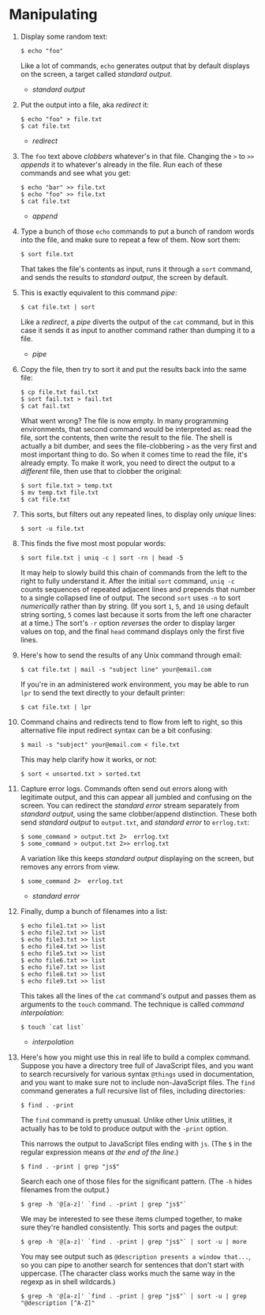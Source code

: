 # Manipulating

1.  Display some random text:

        $ echo "foo"

    Like a lot of commands, `echo` generates output that by default
    displays on the screen, a target called _standard output_.

    - _standard output_

1.  Put the output into a file, aka _redirect_ it:

        $ echo "foo" > file.txt
        $ cat file.txt

    - _redirect_

1.  The `foo` text above _clobbers_ whatever's in that file. Changing
    the `>` to `>>` _appends_ it to whatever's already in the file.
    Run each of these commands and see what you get:

        $ echo "bar" >> file.txt
        $ echo "foo" >> file.txt
        $ cat file.txt

    - _append_

1.  Type a bunch of those `echo` commands to put a bunch of random
    words into the file, and make sure to repeat a few of them. Now
    sort them:

        $ sort file.txt

    That takes the file's contents as input, runs it through a `sort`
    command, and sends the results to _standard output_, the screen by
    default.

1.  This is exactly equivalent to this command _pipe_:

        $ cat file.txt | sort

    Like a _redirect_, a _pipe_ diverts the output of the `cat`
    command, but in this case it sends it as input to another command
    rather than dumping it to a file.

    - _pipe_

1.  Copy the file, then try to sort it and put the results back into
    the same file:

        $ cp file.txt fail.txt
        $ sort fail.txt > fail.txt
        $ cat fail.txt

    What went wrong? The file is now empty. In many programming
    environments, that second command would be interpreted as: read
    the file, sort the contents, then write the result to the file.
    The shell is actually a bit dumber, and sees the file-clobbering
    `>` as the very first and most important thing to do. So when it
    comes time to read the file, it's already empty.  To make it work,
    you need to direct the output to a _different_ file, then use that
    to clobber the original:

        $ sort file.txt > temp.txt
        $ mv temp.txt file.txt
        $ cat file.txt

1.  This sorts, but filters out any repeated lines, to display only
    _unique_ lines:

        $ sort -u file.txt

1.  This finds the five most most popular words:

        $ sort file.txt | uniq -c | sort -rn | head -5

    It may help to slowly build this chain of commands from the left
    to the right to fully understand it. After the initial `sort`
    command, `uniq -c` counts sequences of repeated adjacent lines and
    prepends that number to a single collapsed line of output. The
    second `sort` uses `-n` to sort _numerically_ rather than by
    string. (If you sort `1`, `5`, and `10` using default string
    sorting, `5` comes last because it sorts from the left one
    character at a time.) The sort's `-r` option _reverses_ the order
    to display larger values on top, and the final `head` command
    displays only the first five lines.

1.  Here's how to send the results of any Unix command through email:

        $ cat file.txt | mail -s "subject line" your@email.com

    If you're in an administered work environment, you may be able to
    run `lpr` to send the text directly to your default printer:

        $ cat file.txt | lpr

1.  Command chains and redirects tend to flow from left to right, so
    this alternative file input redirect syntax can be a bit
    confusing:

        $ mail -s "subject" your@email.com < file.txt

    This may help clarify how it works, or not:

        $ sort < unsorted.txt > sorted.txt

1.  Capture error logs. Commands often send out errors along with
    legitimate output, and this can appear all jumbled and confusing
    on the screen. You can redirect the _standard error_ stream
    separately from _standard output_, using the same clobber/append
    distinction. These both send _standard output_ to `output.txt`,
    and _standard error_ to `errlog.txt`:

        $ some_command > output.txt 2>  errlog.txt
        $ some_command > output.txt 2>> errlog.txt

    A variation like this keeps _standard output_ displaying on the
    screen, but removes any errors from view.

        $ some_command 2>  errlog.txt

    - _standard error_

1.  Finally, dump a bunch of filenames into a list:

        $ echo file1.txt >> list
        $ echo file2.txt >> list
        $ echo file3.txt >> list
        $ echo file4.txt >> list
        $ echo file5.txt >> list
        $ echo file6.txt >> list
        $ echo file7.txt >> list
        $ echo file8.txt >> list
        $ echo file9.txt >> list

    This takes all the lines of the `cat` command's output and passes
    them as arguments to the `touch` command. The technique is called
    _command interpolation_:

        $ touch `cat list`

    - _interpolation_

1.  Here's how you might use this in real life to build a complex
    command. Suppose you have a directory tree full of JavaScript
    files, and you want to search recursively for various syntax
    `@things` used in documentation, and you want to make sure not to
    include non-JavaScript files. The `find` command generates a full
    recursive list of files, including directories:

        $ find . -print

    The `find` command is pretty unusual. Unlike other Unix utilities,
    it actually has to be told to produce output with the `-print`
    option.

    This narrows the output to JavaScript files ending with `js`. (The
    `$` in the regular expression means _at the end of the line_.)

        $ find . -print | grep "js$"

    Search each one of those files for the significant pattern. (The
    `-h` hides filenames from the output.)

        $ grep -h '@[a-z]' `find . -print | grep "js$"`

    We may be interested to see these items clumped together, to make
    sure they're handled consistently. This sorts and pages the
    output:

        $ grep -h '@[a-z]' `find . -print | grep "js$"` | sort -u | more

    You may see output such as `@description presents a window
    that...`, so you can pipe to another search for sentences that
    don't start with uppercase. (The character class works much the
    same way in the regexp as in shell wildcards.)

        $ grep -h '@[a-z]' `find . -print | grep "js$"` | sort -u | grep "@description [^A-Z]"
